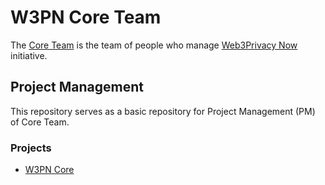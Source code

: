 # W3PN Core Team

The [Core Team](https://docs.web3privacy.info/core-team) is the team of people who manage [Web3Privacy Now](https://web3privacy.info) initiative.

## Project Management
This repository serves as a basic repository for Project Management (PM) of Core Team.

### Projects
* [W3PN Core](https://github.com/orgs/web3privacy/projects/8/views/1)
